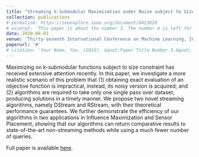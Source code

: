 ```yaml
---
title: "Streaming k-Submodular Maximization under Noise subject to Size Constraint"
collection: publications
# permalink: https://ieeexplore.ieee.org/document/8423020
# excerpt: 'This paper is about the number 3. The number 4 is left for future work.'
date: 2020-06-01
venue: 'Thirty-seventh International Conference on Machine Learning, ICML 2020'
paperurl: '#'
# citation: 'Your Name, You. (2015). &quot;Paper Title Number 3.&quot; <i>Journal 1</i>. 1(3).'
---
```

Maximizing on k-submodular functions subject to size constraint has received extensive attention recently. In this paper, we investigate a more realistic scenario of this problem that (1) obtaining exact evaluation of an objective function is impractical, instead, its noisy version is acquired; and (2) algorithms are required to take only one single pass over dataset, producing solutions in a timely manner. We propose two novel streaming algorithms, namely DStream and RStream, with their theoretical performance guarantees. We further demonstrate the efficiency of our algorithms in two applications in Influence Maximization and Sensor Placement, showing that our algorithms can return comparative results to state-of-the-art non-streaming methods while using a much fewer number of queries.

Full paper is available [here](https://proceedings.icml.cc/static/paper_files/icml/2020/571-Paper.pdf).
